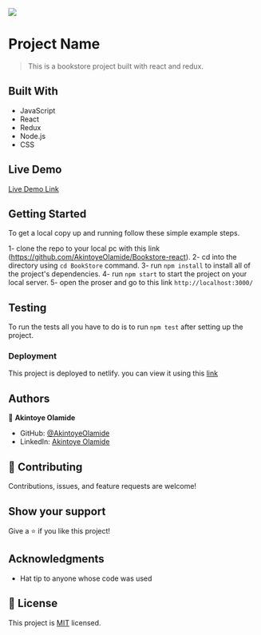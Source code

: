 ![](https://img.shields.io/badge/Microverse-blueviolet)

# Project Name

> This is a bookstore project built with react and redux.

## Built With

- JavaScript
- React
- Redux
- Node.js
- CSS

## Live Demo

[Live Demo Link](https://reverent-joliot-93b9ef.netlify.app/)

## Getting Started

To get a local copy up and running follow these simple example steps.

1- clone the repo to your local pc with this link (<https://github.com/AkintoyeOlamide/Bookstore-react>).
2- cd into the directory using `cd BookStore` command.
3- run `npm install` to install all of the project's dependencies.
4- run `npm start` to start the project on your local server.
5- open the proser and go to this link `http://localhost:3000/`

## Testing

To run the tests all you have to do is to run `npm test` after setting up the project.

### Deployment

This project is deployed to netlify. you can view it using this [link](https://reverent-joliot-93b9ef.netlify.app/)

## Authors

👤 **Akintoye Olamide**

- GitHub: [@AkintoyeOlamide](https://github.com/AkintoyeOlamide)
- LinkedIn: [Akintoye Olamide](https://linkedin.com/in/Akintoyeolamide)

## 🤝 Contributing

Contributions, issues, and feature requests are welcome!

## Show your support

Give a ⭐️ if you like this project!

## Acknowledgments

- Hat tip to anyone whose code was used

## 📝 License

This project is [MIT](lic.url) licensed.

